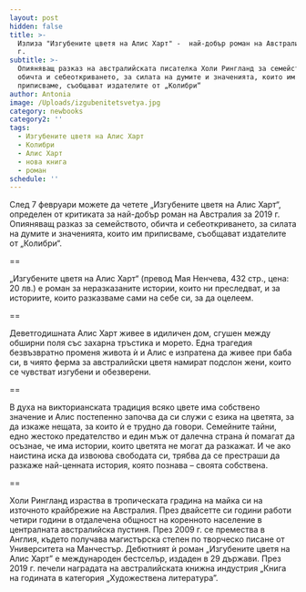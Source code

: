 ```yaml
---
layout: post
hidden: false
title: >-
  Излиза "Изгубените цветя на Алис Харт" -  най-добър роман на Австралия за 2019
  г.
subtitle: >-
  Опияняващ разказ на австралийската писателка Холи Рингланд за семейството,
  обичта и себеоткриването, за силата на думите и значенията, които им
  приписваме, съобщават издателите от „Колибри“
author: Antonia
image: /Uploads/izgubenitetsvetya.jpg
category: newbooks
category2: ''
tags:
  - Изгубените цветя на Алис Харт
  - Колибри
  - Алис Харт
  - нова книга
  - роман
schedule: ''
---
```

След 7 февруари можете да четете „Изгубените цветя на Алис Харт“, определен от критиката за най-добър роман на Австралия за 2019 г. Опияняващ разказ за семейството, обичта и себеоткриването, за силата на думите и значенията, които им приписваме, съобщават издателите от „Колибри“.

\==

„Изгубените цветя на Алис Харт“ (превод Мая Ненчева, 432 стр., цена: 20 лв.) е роман за неразказаните истории, които ни преследват, и за историите, които разказваме сами на себе си, за да оцелеем. 

\==

Деветгодишната Алис Харт живее в идиличен дом, сгушен между обширни поля със захарна тръстика и морето. Една трагедия безвъзвратно променя живота ѝ и Алис е изпратена да живее при баба си, в чиято ферма за австралийски цветя намират подслон жени, които се чувстват изгубени и обезверени. 

\==

В духа на викторианската традиция всяко цвете има собствено значение и Алис постепенно започва да си служи с езика на цветята, за да изкаже нещата, за които ѝ е трудно да говори. Семейните тайни, едно жестоко предателство и един мъж от далечна страна ѝ помагат да осъзнае, че има истории, които цветята не могат да разкажат. И че ако наистина иска да извоюва свободата си, трябва да се престраши да разкаже най-ценната история, която познава – своята собствена.

\==

Холи Рингланд израства в тропическата градина на майка си на източното крайбрежие на Австралия. През двайсетте си години работи четири години в отдалечена общност на коренното население в централната австралийска пустиня. През 2009 г. се премества в Англия, където получава магистърска степен по творческо писане от Университета на Манчестър. Дебютният ѝ роман „Изгубените цветя на Алис Харт” е международен бестселър, издаден в 29 държави. През 2019 г. печели наградата на австралийската книжна индустрия „Книга на годината в категория „Художествена литература”.
